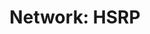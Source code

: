---
title: "Network: HSRP"
last_modified_at: 2020-08-17T20:20:02-05:00
categories:
  - Network
tags:
  - HSRP
toc: true 
toc_label: "Table of Contents"
toc_icon: "cog"
toc_sticky: true 
author_profile: true 
read_time: false 
---